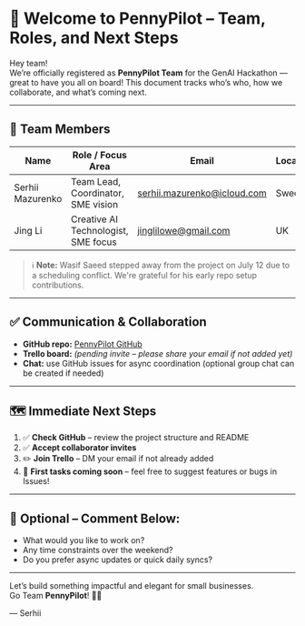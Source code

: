 # 📌 Welcome to PennyPilot – Team, Roles, and Next Steps

Hey team!  
We’re officially registered as **PennyPilot Team** for the GenAI Hackathon — great to have you all on board! This document tracks who’s who, how we collaborate, and what’s coming next.

---

## 👥 Team Members

| Name               | Role / Focus Area                     | Email                       | Location        |
|--------------------|---------------------------------------|-----------------------------|-----------------|
| Serhii Mazurenko   | Team Lead, Coordinator, SME vision    | serhii.mazurenko@icloud.com | Sweden          |
| Jing Li            | Creative AI Technologist, SME focus   | jinglilowe@gmail.com        | UK              |

> ℹ️ **Note:** Wasif Saeed stepped away from the project on July 12 due to a scheduling conflict. We're grateful for his early repo setup contributions.

---

## ✅ Communication & Collaboration

- **GitHub repo:** [PennyPilot GitHub](https://github.com/Serhii-Mazurenko376/sme-insights-agent)
- **Trello board:** _(pending invite – please share your email if not added yet)_
- **Chat:** use GitHub issues for async coordination (optional group chat can be created if needed)

---

## 🗺️ Immediate Next Steps

1. ✅ **Check GitHub** – review the project structure and README
2. ✅ **Accept collaborator invites**
3. ✏️ **Join Trello** – DM your email if not already added
4. 🧠 **First tasks coming soon** – feel free to suggest features or bugs in Issues!

---

## 💬 Optional – Comment Below:

- What would you like to work on?
- Any time constraints over the weekend?
- Do you prefer async updates or quick daily syncs?

---

Let’s build something impactful and elegant for small businesses.  
Go Team **PennyPilot**! 🧭✨

— Serhii